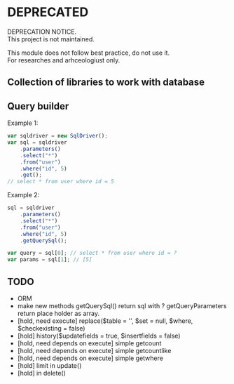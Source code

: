 # DEPRECATED

DEPRECATION NOTICE.  
This project is not maintained.

This module does not follow best practice, do not use it.  
For researches and arhceologiust only.

Collection of libraries to work with database
---------------------------------------------

Query builder
-------------
Example 1:
```javascript
var sqldriver = new SqlDriver();
var sql = sqldriver
	.parameters()
	.select("*")
	.from("user")
	.where("id", 5)
	.get();
// select * from user where id = 5
```

Example 2:
```javascript
sql = sqldriver
	.parameters()
	.select("*")
	.from("user")
	.where("id", 5)
	.getQuerySql();

var query = sql[0]; // select * from user where id = ?
var params = sql[1]; // [5]
```

TODO
----
- ORM
- make new methods getQuerySql() return sql with ? getQueryParameters return place holder as array.
- [hold, need execute] replace($table = '', $set = null, $where, $checkexisting = false)
- [hold] history($updatefields = true, $insertfields = false)
- [hold, need depends on execute] simple getcount
- [hold, need depends on execute] simple getcountlike
- [hold, need depends on execute] simple getwhere
- [hold] limit in update()
- [hold] in delete()